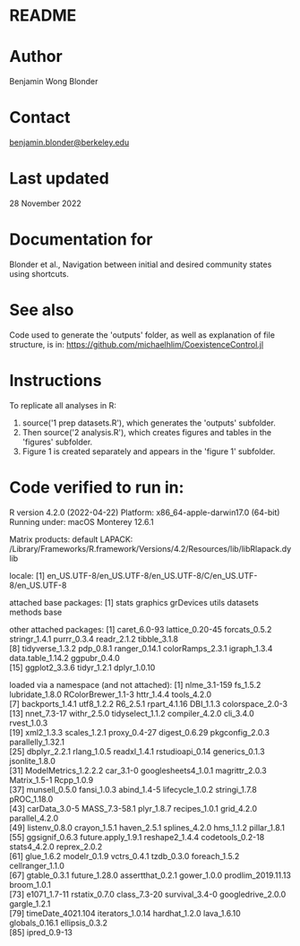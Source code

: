# README

# Author
Benjamin Wong Blonder

# Contact
benjamin.blonder@berkeley.edu

# Last updated
28 November 2022

# Documentation for
Blonder et al., Navigation between initial and desired community states using shortcuts.

# See also
Code used to generate the 'outputs' folder, as well as explanation of file structure, is in: 
https://github.com/michaelhlim/CoexistenceControl.jl

# Instructions
To replicate all analyses in R:
1. source('1 prep datasets.R'), which generates the 'outputs' subfolder.
2. Then source('2 analysis.R'), which creates figures and tables in the 'figures' subfolder.
3. Figure 1 is created separately and appears in the 'figure 1' subfolder.

# Code verified to run in:
R version 4.2.0 (2022-04-22)Platform: x86_64-apple-darwin17.0 (64-bit)Running under: macOS Monterey 12.6.1Matrix products: defaultLAPACK: /Library/Frameworks/R.framework/Versions/4.2/Resources/lib/libRlapack.dyliblocale:[1] en_US.UTF-8/en_US.UTF-8/en_US.UTF-8/C/en_US.UTF-8/en_US.UTF-8attached base packages:[1] stats     graphics  grDevices utils     datasets  methods   base     other attached packages: [1] caret_6.0-93      lattice_0.20-45   forcats_0.5.2     stringr_1.4.1     purrr_0.3.4       readr_2.1.2       tibble_3.1.8      [8] tidyverse_1.3.2   pdp_0.8.1         ranger_0.14.1     colorRamps_2.3.1  igraph_1.3.4      data.table_1.14.2 ggpubr_0.4.0     [15] ggplot2_3.3.6     tidyr_1.2.1       dplyr_1.0.10     loaded via a namespace (and not attached): [1] nlme_3.1-159         fs_1.5.2             lubridate_1.8.0      RColorBrewer_1.1-3   httr_1.4.4           tools_4.2.0          [7] backports_1.4.1      utf8_1.2.2           R6_2.5.1             rpart_4.1.16         DBI_1.1.3            colorspace_2.0-3    [13] nnet_7.3-17          withr_2.5.0          tidyselect_1.1.2     compiler_4.2.0       cli_3.4.0            rvest_1.0.3         [19] xml2_1.3.3           scales_1.2.1         proxy_0.4-27         digest_0.6.29        pkgconfig_2.0.3      parallelly_1.32.1   [25] dbplyr_2.2.1         rlang_1.0.5          readxl_1.4.1         rstudioapi_0.14      generics_0.1.3       jsonlite_1.8.0      [31] ModelMetrics_1.2.2.2 car_3.1-0            googlesheets4_1.0.1  magrittr_2.0.3       Matrix_1.5-1         Rcpp_1.0.9          [37] munsell_0.5.0        fansi_1.0.3          abind_1.4-5          lifecycle_1.0.2      stringi_1.7.8        pROC_1.18.0         [43] carData_3.0-5        MASS_7.3-58.1        plyr_1.8.7           recipes_1.0.1        grid_4.2.0           parallel_4.2.0      [49] listenv_0.8.0        crayon_1.5.1         haven_2.5.1          splines_4.2.0        hms_1.1.2            pillar_1.8.1        [55] ggsignif_0.6.3       future.apply_1.9.1   reshape2_1.4.4       codetools_0.2-18     stats4_4.2.0         reprex_2.0.2        [61] glue_1.6.2           modelr_0.1.9         vctrs_0.4.1          tzdb_0.3.0           foreach_1.5.2        cellranger_1.1.0    [67] gtable_0.3.1         future_1.28.0        assertthat_0.2.1     gower_1.0.0          prodlim_2019.11.13   broom_1.0.1         [73] e1071_1.7-11         rstatix_0.7.0        class_7.3-20         survival_3.4-0       googledrive_2.0.0    gargle_1.2.1        [79] timeDate_4021.104    iterators_1.0.14     hardhat_1.2.0        lava_1.6.10          globals_0.16.1       ellipsis_0.3.2      [85] ipred_0.9-13   
